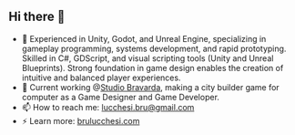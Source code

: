 ## Hi there 👋

- 🔭 Experienced in Unity, Godot, and Unreal Engine, specializing in gameplay programming, systems development, and rapid prototyping. Skilled in C#, GDScript, and visual scripting tools (Unity  and Unreal Blueprints). Strong foundation in game design enables the creation of intuitive and balanced player experiences.
- 💬 Current working @[Studio Bravarda](https://github.com/StudioBravarda), making a city builder game for computer as a Game Designer and Game Developer.
- 📫 How to reach me: lucchesi.bru@gmail.com
- ⚡ Learn more: [brulucchesi.com](brulucchesi.com)
